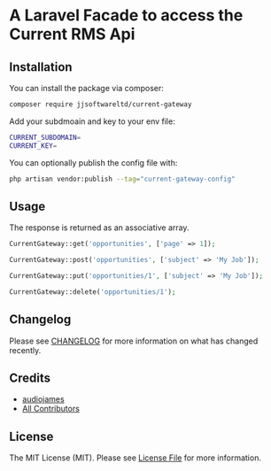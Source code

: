 # A Laravel Facade to access the Current RMS Api

## Installation

You can install the package via composer:

```bash
composer require jjsoftwareltd/current-gateway
```

Add your subdmoain and key to your env file:

```bash
CURRENT_SUBDOMAIN=
CURRENT_KEY=
```

You can optionally publish the config file with:

```bash
php artisan vendor:publish --tag="current-gateway-config"
```

## Usage
The response is returned as an associative array.

```php
CurrentGateway::get('opportunities', ['page' => 1]);

CurrentGateway::post('opportunities', ['subject' => 'My Job']);

CurrentGateway::put('opportunities/1', ['subject' => 'My Job']);

CurrentGateway::delete('opportunities/1');

```

## Changelog

Please see [CHANGELOG](CHANGELOG.md) for more information on what has changed recently.

## Credits

- [audiojames](https://github.com/audiojames)
- [All Contributors](../../contributors)

## License

The MIT License (MIT). Please see [License File](LICENSE.md) for more information.
